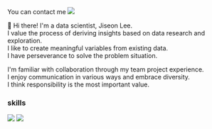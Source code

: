 

You can contact me <img src="https://img.shields.io/badge/jiseon7229@naver.com-03C75A?style=flat-square&logo=jiseon7229@naver.com&logoColor=white"/>

👋 Hi there! I'm a data scientist, Jiseon Lee.  
I value the process of deriving insights based on data research and exploration.  
I like to create meaningful variables from existing data.  
I have perseverance to solve the problem situation.  

I'm familiar with collaboration through my team project experience.  
I enjoy communication in various ways and embrace diversity.  
I think responsibility is the most important value.  


### skills
<img src="https://img.shields.io/badge/Python-3776AB?style=flat-square&logo=Python&logoColor=white"/> <img src="https://img.shields.io/badge/R-276DC3?style=flat-square&logo=R&logoColor=white"/>

